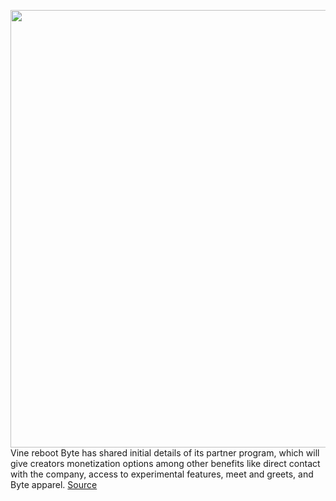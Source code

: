 <img src='https://cdn.vox-cdn.com/thumbor/ChKj49G4iseI4CIJNTYyj698hDk=/0x0:680x480/1200x800/filters:focal(291x213:399x321)/cdn.vox-cdn.com/uploads/chorus_image/image/66228835/I7PpKtvd.0.jpeg' width='700px' /><br/>
Vine reboot Byte has shared initial details of its partner program, which will give creators monetization options among other benefits like direct contact with the company, access to experimental features, meet and greets, and Byte apparel.
<a href='https://www.theverge.com/creators/2020/1/31/21117197/byte-partner-program-monetization-dom-hofmann-vine'> Source <a/>